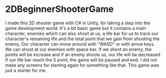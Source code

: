 # 2DBeginnerShooterGame
I made this 2D shooter game with C# in Unity, for taking a step into the game development world. It's a bit basic game but it contains a main character, enemies which can also shoot at us, a life bar for us to track our character's remaining life and the total point that we gain from shooting the enemy. Our character can move around with "WASD" or with arrow keys. We can shoot at our enemies with space bar. If we shoot an enemy, the points will be increase and if an enemy shoots us, our life will be decreased. If our life bar reach the 0 point, the game will be paused and end. I did not make any screens for starting again for something like that. This game was just a starter for me.
